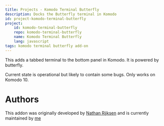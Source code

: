 ```yaml
---
title: Projects - Komodo Terminal Butterfly
description: Docks the Butterfly terminal in Komodo
id: project-komodo-terminal-butterfly
project:
    id: komodo-terminal-butterfly
    repo: komodo-terminal-butterfly
    name: Komodo Terminal Butterfly
    lang: javascript
tags: komodo terminal butterfly add-on 
---
```



This adds a tabbed terminal to the bottom panel in Komodo. It is powered by
butterfly.

Current state is operational but likely to contain some bugs. Only works on
Komodo 10.

# Authors

This addon was originally developed by [Nathan Rijksen](https://github.com/Naatan) and is currently maintained by [me](https://github.com/Defman21)
